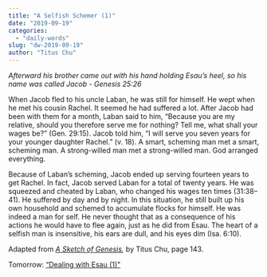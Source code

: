 ```yaml
---
title: "A Selfish Schemer (1)"
date: "2019-09-19"
categories: 
  - "daily-words"
slug: "dw-2019-09-19"
author: "Titus Chu"
---
```


_Afterward his brother came out with his hand holding Esau’s heel, so his name was called Jacob - Genesis 25:26_

When Jacob fled to his uncle Laban, he was still for himself. He wept when he met his cousin Rachel. It seemed he had suffered a lot. After Jacob had been with them for a month, Laban said to him, “Because you are my relative, should you therefore serve me for nothing? Tell me, what shall your wages be?” (Gen. 29:15). Jacob told him, “I will serve you seven years for your younger daughter Rachel.” (v. 18). A smart, scheming man met a smart, scheming man. A strong-willed man met a strong-willed man. God arranged everything.

Because of Laban’s scheming, Jacob ended up serving fourteen years to get Rachel. In fact, Jacob served Laban for a total of twenty years. He was squeezed and cheated by Laban, who changed his wages ten times (31:38–41). He suffered by day and by night. In this situation, he still built up his own household and schemed to accumulate flocks for himself. He was indeed a man for self. He never thought that as a consequence of his actions he would have to flee again, just as he did from Esau. The heart of a selfish man is insensitive, his ears are dull, and his eyes dim (Isa. 6:10).

Adapted from _[A Sketch of Genesis](/book-gen-sketch "Go to the listing for this book"),_ by Titus Chu, page 143.

Tomorrow: [“Dealing with Esau (1)"](/dw-2019-09-20)
